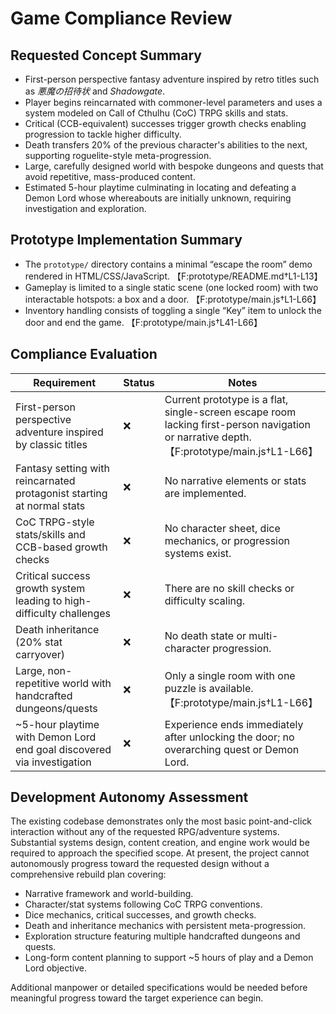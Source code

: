 # Game Compliance Review

## Requested Concept Summary
- First-person perspective fantasy adventure inspired by retro titles such as *悪魔の招待状* and *Shadowgate*.
- Player begins reincarnated with commoner-level parameters and uses a system modeled on Call of Cthulhu (CoC) TRPG skills and stats.
- Critical (CCB-equivalent) successes trigger growth checks enabling progression to tackle higher difficulty.
- Death transfers 20% of the previous character's abilities to the next, supporting roguelite-style meta-progression.
- Large, carefully designed world with bespoke dungeons and quests that avoid repetitive, mass-produced content.
- Estimated 5-hour playtime culminating in locating and defeating a Demon Lord whose whereabouts are initially unknown, requiring investigation and exploration.

## Prototype Implementation Summary
- The `prototype/` directory contains a minimal “escape the room” demo rendered in HTML/CSS/JavaScript. 【F:prototype/README.md†L1-L13】
- Gameplay is limited to a single static scene (one locked room) with two interactable hotspots: a box and a door. 【F:prototype/main.js†L1-L66】
- Inventory handling consists of toggling a single “Key” item to unlock the door and end the game. 【F:prototype/main.js†L41-L66】

## Compliance Evaluation
| Requirement | Status | Notes |
|-------------|--------|-------|
| First-person perspective adventure inspired by classic titles | ❌ | Current prototype is a flat, single-screen escape room lacking first-person navigation or narrative depth. 【F:prototype/main.js†L1-L66】 |
| Fantasy setting with reincarnated protagonist starting at normal stats | ❌ | No narrative elements or stats are implemented. |
| CoC TRPG-style stats/skills and CCB-based growth checks | ❌ | No character sheet, dice mechanics, or progression systems exist. |
| Critical success growth system leading to high-difficulty challenges | ❌ | There are no skill checks or difficulty scaling. |
| Death inheritance (20% stat carryover) | ❌ | No death state or multi-character progression. |
| Large, non-repetitive world with handcrafted dungeons/quests | ❌ | Only a single room with one puzzle is available. 【F:prototype/main.js†L1-L66】 |
| ~5-hour playtime with Demon Lord end goal discovered via investigation | ❌ | Experience ends immediately after unlocking the door; no overarching quest or Demon Lord. |

## Development Autonomy Assessment
The existing codebase demonstrates only the most basic point-and-click interaction without any of the requested RPG/adventure systems. Substantial systems design, content creation, and engine work would be required to approach the specified scope. At present, the project cannot autonomously progress toward the requested design without a comprehensive rebuild plan covering:
- Narrative framework and world-building.
- Character/stat systems following CoC TRPG conventions.
- Dice mechanics, critical successes, and growth checks.
- Death and inheritance mechanics with persistent meta-progression.
- Exploration structure featuring multiple handcrafted dungeons and quests.
- Long-form content planning to support ~5 hours of play and a Demon Lord objective.

Additional manpower or detailed specifications would be needed before meaningful progress toward the target experience can begin.
